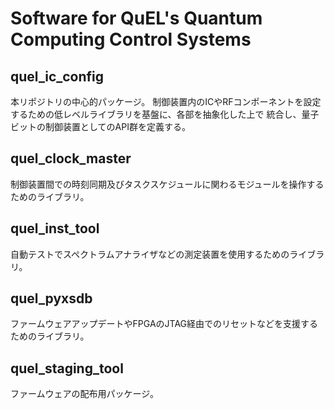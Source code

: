 # Software for QuEL's Quantum Computing Control Systems

## quel_ic_config
本リポジトリの中心的パッケージ。
制御装置内のICやRFコンポーネントを設定するための低レベルライブラリを基盤に、各部を抽象化した上で 統合し、量子ビットの制御装置としてのAPI群を定義する。

## quel_clock_master
制御装置間での時刻同期及びタスクスケジュールに関わるモジュールを操作するためのライブラリ。

## quel_inst_tool
自動テストでスペクトラムアナライザなどの測定装置を使用するためのライブラリ。

## quel_pyxsdb
ファームウェアアップデートやFPGAのJTAG経由でのリセットなどを支援するためのライブラリ。

## quel_staging_tool
ファームウェアの配布用パッケージ。
